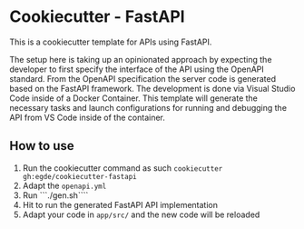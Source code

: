 # Cookiecutter - FastAPI

This is a cookiecutter template for APIs using FastAPI.

The setup here is taking up an opinionated approach by expecting the developer to first specify the interface of the API using the OpenAPI standard. From the OpenAPI specification the server code is generated based on the FastAPI framework. The development is done via Visual Studio Code inside of a Docker Container. This template will generate the necessary tasks and launch configurations for running and debugging the API from VS Code inside of the container.

## How to use
1. Run the cookiecutter command as such
```cookiecutter gh:egde/cookiecutter-fastapi```
2. Adapt the ```openapi.yml```
3. Run ```./gen.sh````
4. Hit <F5> to run the generated FastAPI API implementation
5. Adapt your code in ```app/src/``` and the new code will be reloaded
